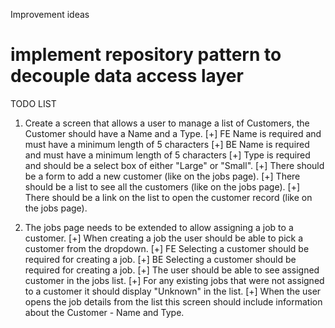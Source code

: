 ﻿Improvement ideas
# implement repository pattern to decouple data access layer

TODO LIST

1. Create a screen that allows a user to manage a list of Customers, the Customer should have a Name and a Type.
   [+] FE Name is required and must have a minimum length of 5 characters
   [+] BE Name is required and must have a minimum length of 5 characters
   [+] Type is required and should be a select box of either "Large" or "Small".
   [+] There should be a form to add a new customer (like on the jobs page).
   [+] There should be a list to see all the customers (like on the jobs page).
   [+] There should be a link on the list to open the customer record (like on the jobs page).

2. The jobs page needs to be extended to allow assigning a job to a customer.
   [+] When creating a job the user should be able to pick a customer from the dropdown.
   [+] FE Selecting a customer should be required for creating a job.
   [+] BE Selecting a customer should be required for creating a job.
   [+] The user should be able to see assigned customer in the jobs list.
   [+] For any existing jobs that were not assigned to a customer it should display "Unknown" in the list.
   [+] When the user opens the job details from the list this screen should include information about the Customer - Name and Type.